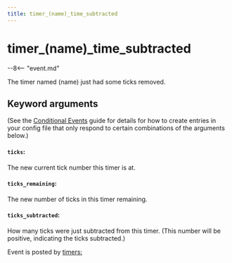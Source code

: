 ```yaml
---
title: timer_(name)_time_subtracted
---
```


# timer_(name)\_time_subtracted


--8<-- "event.md"

The timer named (name) just had some ticks removed.

## Keyword arguments

(See the [Conditional Events](overview/conditional.md)
guide for details for how to create entries in your config file that
only respond to certain combinations of the arguments below.)

#### `ticks`:

The new current tick number this timer is at.

#### `ticks_remaining`:

The new number of ticks in this timer remaining.

#### `ticks_subtracted`:

How many ticks were just subtracted from this timer.
(This number will be positive, indicating the ticks subtracted.)

Event is posted by [timers:](../config/timers.md)

